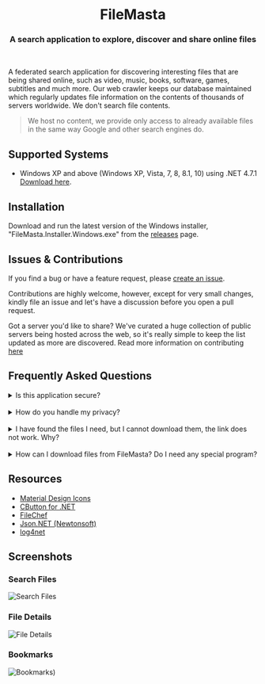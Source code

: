 <h1 align="center">FileMasta</h1>

<h3 align="center">A search application to explore, discover and share online files</h3>
<div align="center">
</div>
<br />

A federated search application for discovering interesting files that are being shared online, such as video, music, books, software, games, subtitles and much more. Our web crawler keeps our database maintained which regularly updates file information on the contents of thousands of servers worldwide. We don't search file contents.

>We host no content, we provide only access to already available files in the same way Google and other search engines do.

## Supported Systems
* Windows XP and above (Windows XP, Vista, 7, 8, 8.1, 10) using .NET 4.7.1 [Download here](https://www.microsoft.com/net/download/dotnet-framework-runtime/net471).

## Installation
Download and run the latest version of the Windows installer, "FileMasta.Installer.Windows.exe" from the [releases](https://github.com/HerbL27/FileMasta/releases/latest) page.

## Issues & Contributions
If you find a bug or have a feature request, please [create an issue](https://github.com/HerbL27/FileMasta/releases/new).

Contributions are highly welcome, however, except for very small changes, kindly file an issue and let's have a discussion before you open a pull request.

Got a server you'd like to share? We've curated a huge collection of public servers being hosted across the web, so it's really simple to keep the list updated as more are discovered. Read more information on contributing [here](https://github.com/HerbL27/FileMasta/blob/master/Public/README.md)

## Frequently Asked Questions
<details>
<summary>Is this application secure?</summary>
<br>
Yes. All communications between our servers (We use Dropbox and GitHub) and your client is 100% secure.
</details>
<br>
<details>
<summary>How do you handle my privacy?</summary>
<br>
We don't use cookies, store sessions, userid's or IP addresses. See our <a href="https://github.com/HerbL27/FileMasta/blob/master/PRIVACYPOLICY.txt">Privacy Policy</a> for more information. 
</details>
<br>
<details>
<summary>I have found the files I need, but I cannot download them, the link does not work. Why?</summary>
<br>
There could be several reasons for that:
- These files were recently removed from the server they were located, by the owner of the files or by the owner of the server. 
- The server that contains the files has a limit of maximum number of concurrent users, and the limit has been reached. You can try to download the files later when some users are disconnected. 
- The server where the files are is turned off or is not connected to the Internet at the moment.
- The owner of the server has put a restriction on downloading these files.
</details>
<br>
<details>
<summary>How can I download files from FileMasta? Do I need any special program?</summary>
<br>
You don't need a special program but it is very recommended. For example, if you just open the link in your web browser you can't see what is happening exactly between you and the web server (see previous question). So I would recommend to use a good web client that supports queuing or your favorite download manager, when you located the file you want to download just copy the link and paste it in your web client or whatever, that's it.
</details>

## Resources
- [Material Design Icons](https://materialdesignicons.com/)
- [CButton for .NET](https://codeproject.com/Articles/26622/Custom-Button-Control-with-Gradient-Colors-and-Ext)
- [FileChef](https://filechef.com/searches)
- [Json.NET (Newtonsoft)](https://newtonsoft.com/json)
- [log4net](https://logging.apache.org/log4net/)

## Screenshots
### Search Files
![Search Files](https://github.com/HerbL27/FileMasta/blob/master/Screenshots/Search%20Files.png?raw=true)

### File Details
![File Details](https://github.com/HerbL27/FileMasta/blob/master/Screenshots/File%20Details.png?raw=true)

### Bookmarks
![Bookmarks)](https://github.com/HerbL27/FileMasta/blob/master/Screenshots/Bookmarks.png?raw=true)